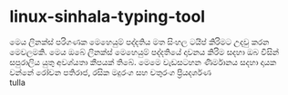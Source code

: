 # linux-sinhala-typing-tool
මෙය ලිනක්ස් පරිගණක මෙහෙයුම් පද්දතිය මත සිංහල ටයිප් කිරිමට උදවු කරන මෙවලමකි.
මෙය ඔබේ ලිනක්ස් මෙහෙයුම් පද්දතියේ දාවනය කිරිම සදහා ඔබ විසින් සපුරාලිය යුතු අවශ්යතා කීපයක් තිබේ.
මෙමෙ වැඩසටහන ණිර්මානය සදහා දායක වන්නේ 
                         රෝචන පතිරාජ, 
                         රසික මදුරංග සහ 
                         චතුරංග ප්‍රියදර්ශණ  
                         tulla
